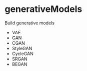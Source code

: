 # generativeModels
Build generative models

* VAE
* GAN
* CGAN
* StyleGAN
* CycleGAN
* SRGAN
* BEGAN

